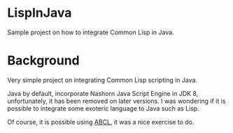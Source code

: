 # LispInJava
Sample project on how to integrate Common Lisp in Java.

# Background
Very simple project on integrating Common Lisp scripting in Java.

Java by default, incorporate Nashorn Java Script Engine in JDK 8, unfortunately, it has been removed on later versions. I was wondering if it is possible to integrate some exoteric language to Java such as Lisp.

Of course, it is possible using [ABCL](https://abcl.org/), it was a nice exercise to do.
